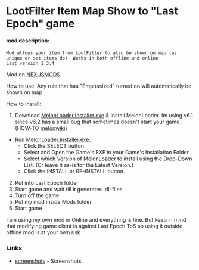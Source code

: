 ﻿# LootFilter Item Map Show to "Last Epoch" game
#### mod description:
    Mod allows your item from LootFilter to also be shown on map (as unique or set items do). Works in both offline and online
    Last version 1.3.4

Mod on [NEXUSMODS]
 
How to use:
Any rule that has "Emphasized" turned on will automatically be shown on map

How to install:

1) Download [MelonLoader.Installer.exe] & Install MelonLoader. Im using v6.1 since v6.2 has a small bug that sometimes doesn't start your game
. 
(HOW-TO [melonwiki])
- Run [MelonLoader.Installer.exe].
  - Click the SELECT button.
  - Select and Open the Game's EXE in your Game's Installation Folder.
  - Select which Version of MelonLoader to install using the Drop-Down List. (Or leave it as-is for the Latest Version.)
  - Click the INSTALL or RE-INSTALL button.
2) Put into Last Epoch folder
3) Start game and wait till it generates .dll files
4) Turn off the game
5) Put my mod inside Mods folder
6) Start game

I am using my own mod in Online and everything is fine. But keep in mind that modifying game client is against Last Epoch ToS so using it outside offline mod is at your own risk


### Links
* [screenshots][] - Screenshots

[NEXUSMODS]:https://www.nexusmods.com/lastepoch/mods/8
[melonwiki]:https://melonwiki.xyz/#/
[MelonLoader.Installer.exe]:https://github.com/HerpDerpinstine/MelonLoader/releases/latest/download/MelonLoader.Installer.exe
[screenshots]:./screenshots/
